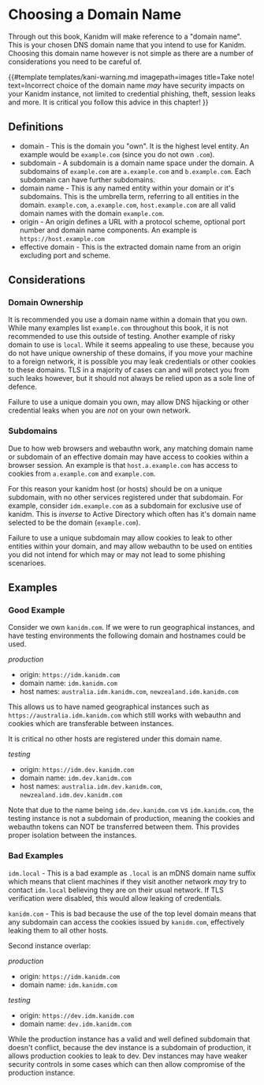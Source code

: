 # Choosing a Domain Name

Through out this book, Kanidm will make reference to a "domain name". This is your
chosen DNS domain name that you intend to use for Kanidm. Choosing this domain name however
is not simple as there are a number of considerations you need to be careful of.

{{#template
    templates/kani-warning.md
    imagepath=images
    title=Take note!
    text=Incorrect choice of the domain name *may* have security impacts on your Kanidm instance, not
    limited to credential phishing, theft, session leaks and more. It is critical you follow this advice
    in this chapter!
}}

## Definitions

* domain - This is the domain you "own". It is the highest level entity. An example would be `example.com` (since you do not own `.com`).
* subdomain - A subdomain is a domain name space under the domain. A subdomains of `example.com` are `a.example.com` and `b.example.com`. Each subdomain can have further subdomains.
* domain name - This is any named entity within your domain or it's subdomains. This is the umbrella term, referring to all entities in the domain. `example.com`, `a.example.com`, `host.example.com` are all valid domain names with the domain `example.com`.
* origin - An origin defines a URL with a protocol scheme, optional port number and domain name components. An example is `https://host.example.com`
* effective domain - This is the extracted domain name from an origin excluding port and scheme.

## Considerations

### Domain Ownership

It is recommended you use a domain name within a domain that you own. While many examples list
`example.com` throughout this book, it is not recommended to use this outside of testing. Another
example of risky domain to use is `local`. While it seems appealing to use these, because you do not
have unique ownership of these domains, if you move your machine to a foreign network, it is possible
you may leak credentials or other cookies to these domains. TLS in a majority of cases can and will
protect you from such leaks however, but it should not always be relied upon as a sole line of defence.

Failure to use a unique domain you own, may allow DNS hijacking or other credential leaks when you are *not* on
your own network.

### Subdomains

Due to how web browsers and webauthn work, any matching domain name or subdomain of an effective domain
may have access to cookies within a browser session. An example is that `host.a.example.com` has access
to cookies from `a.example.com` and `example.com`.

For this reason your kanidm host (or hosts) should be on a unique subdomain, with no other services
registered under that subdomain. For example, consider `idm.example.com` as a subdomain for exclusive
use of kanidm. This is *inverse* to Active Directory which often has it's domain name selected to be
the domain (`example.com`).

Failure to use a unique subdomain may allow cookies to leak to other entities within your domain, and
may allow webauthn to be used on entities you did not intend for which may or may not lead to some phishing
scenarioes.

## Examples

### Good Example

Consider we own `kanidm.com`. If we were to run geographical instances, and have testing environments
the following domain and hostnames could be used.

*production*

* origin: `https://idm.kanidm.com`
* domain name: `idm.kanidm.com`
* host names: `australia.idm.kanidm.com`, `newzealand.idm.kanidm.com`

This allows us to have named geographical instances such as `https://australia.idm.kanidm.com` which
still works with webauthn and cookies which are transferable between instances.

It is critical no other hosts are registered under this domain name.

*testing*

* origin: `https://idm.dev.kanidm.com`
* domain name: `idm.dev.kanidm.com`
* host names: `australia.idm.dev.kanidm.com`, `newzealand.idm.dev.kanidm.com`

Note that due to the name being `idm.dev.kanidm.com` vs `idm.kanidm.com`, the testing instance is not
a subdomain of production, meaning the cookies and webauthn tokens can NOT be transferred between
them. This provides proper isolation between the instances.

### Bad Examples

`idm.local` - This is a bad example as `.local` is an mDNS domain name suffix which means that client
machines if they visit another network *may* try to contact `idm.local` believing they are on their
usual network. If TLS verification were disabled, this would allow leaking of credentials.

`kanidm.com` - This is bad because the use of the top level domain means that any subdomain can
access the cookies issued by `kanidm.com`, effectively leaking them to all other hosts.

Second instance overlap:

*production*

* origin: `https://idm.kanidm.com`
* domain name: `idm.kanidm.com`

*testing*

* origin: `https://dev.idm.kanidm.com`
* domain name: `dev.idm.kanidm.com`

While the production instance has a valid and well defined subdomain that doesn't conflict, because the
dev instance is a subdomain of production, it allows production cookies to leak to dev. Dev instances
may have weaker security controls in some cases which can then allow compromise of the production instance.


